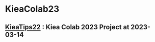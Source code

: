 # KieaColab23
[KieaTips22](https://github.com/grtlinux/KieaTips22/blob/main/README.md) : Kiea Colab 2023 Project at 2023-03-14
---








